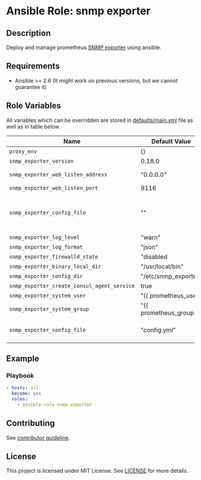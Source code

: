 # Ansible Role: snmp exporter

## Description

Deploy and manage prometheus [SNMP exporter](https://github.com/prometheus/snmp_exporter) using ansible.

## Requirements

- Ansible >= 2.6 (It might work on previous versions, but we cannot guarantee it)

## Role Variables

All variables which can be overridden are stored in [defaults/main.yml](defaults/main.yml) file as well as in table below.

| Name           | Default Value | Description                        |
| -------------- | ------------- | -----------------------------------|
| `proxy_env` | {} | Proxy environment variables |
| `snmp_exporter_version` | 0.18.0 | SNMP exporter package version |
| `snmp_exporter_web_listen_address` | "0.0.0.0" | Address on which SNMP exporter will be listening |
| `snmp_exporter_web_listen_port` | 9116 | Port on which SNMP exporter will be listening |
| `snmp_exporter_config_file` | "" | If this is empty, role will download snmp.yml file from https://github.com/prometheus/snmp_exporter. Otherwise this should contain path to file with custom snmp exporter configuration |
| `snmp_exporter_log_level` | "warn" | Loglevel of the exporter |
| `snmp_exporter_log_format` | "json" | Logformat fo the exporter |
| `snmp_exporter_firewalld_state` | "disabled | Enabled/Disabled Firewalld and open the port |
| `snmp_exporter_binary_local_dir` | "/usr/local/bin" | Exporter binary path |
| `snmp_exporter_config_dir` | "/etc/snmp_exporter" | Exporter config folder |
| `snmp_exporter_create_consul_agent_service` | true | Add consul-agent service snipped |
| `snmp_exporter_system_user` | "{{ prometheus_user | default('prometheus') }}" | Exporter running user |
| `snmp_exporter_system_group` | "{{ prometheus_group | default('prometheus') }}" | Exporter running group |
| `snmp_exporter_config_file` | "config.yml" | Config stored in files folder. If empty, there download the orignal snmp.yml from github repository |

## Example

### Playbook

```yaml
- hosts: all
  become: yes
  roles:
    - ansible-role-snmp-exporter
```

## Contributing

See [contributor guideline](CONTRIBUTING.md).

## License

This project is licensed under MIT License. See [LICENSE](/LICENSE) for more details.
